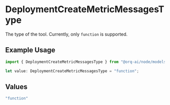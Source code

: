 # DeploymentCreateMetricMessagesType

The type of the tool. Currently, only `function` is supported.

## Example Usage

```typescript
import { DeploymentCreateMetricMessagesType } from "@orq-ai/node/models/operations";

let value: DeploymentCreateMetricMessagesType = "function";
```

## Values

```typescript
"function"
```